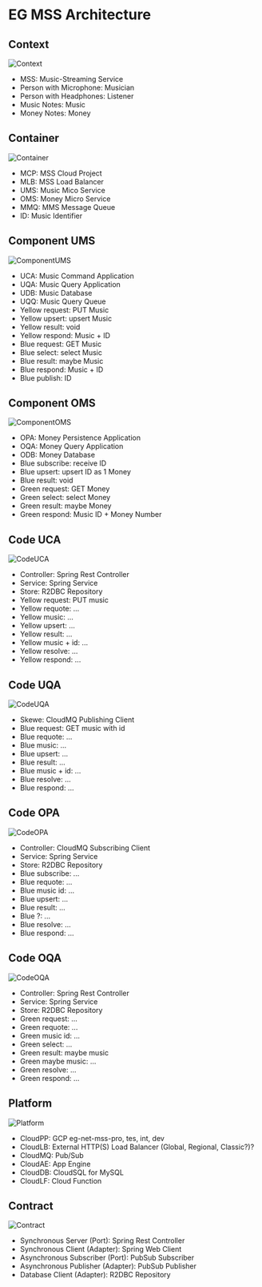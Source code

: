 


# EG MSS Architecture


## Context
![Context](architecture/context.png)
* MSS: Music-Streaming Service
* Person with Microphone: Musician
* Person with Headphones: Listener
* Music Notes: Music
* Money Notes: Money


## Container
![Container](architecture/container.png)
* MCP: MSS Cloud Project
* MLB: MSS Load Balancer
* UMS: Music Mico Service
* OMS: Money Micro Service
* MMQ: MMS Message Queue
* ID: Music Identifier


## Component UMS
![ComponentUMS](architecture/component-ums.png)
* UCA: Music Command Application
* UQA: Music Query Application
* UDB: Music Database
* UQQ: Music Query Queue
* Yellow request: PUT Music
* Yellow upsert: upsert Music
* Yellow result: void
* Yellow respond: Music + ID
* Blue request: GET Music
* Blue select: select Music
* Blue result: maybe Music
* Blue respond: Music + ID
* Blue publish: ID


## Component OMS
![ComponentOMS](architecture/component-oms.png)
* OPA: Money Persistence Application
* OQA: Money Query Application
* ODB: Money Database
* Blue subscribe: receive ID
* Blue upsert: upsert ID as 1 Money
* Blue result: void
* Green request: GET Money
* Green select: select Money
* Green result: maybe Money
* Green respond: Music ID + Money Number


## Code UCA
![CodeUCA](architecture/code-uca.png)
* Controller: Spring Rest Controller
* Service: Spring Service
* Store: R2DBC Repository
* Yellow request: PUT music
* Yellow requote: ...
* Yellow music: ...
* Yellow upsert: ...
* Yellow result: ...
* Yellow music + id: ...
* Yellow resolve: ...
* Yellow respond: ...


## Code UQA
![CodeUQA](architecture/code-uqa.png)
* Skewe: CloudMQ Publishing Client
* Blue request: GET music with id
* Blue requote: ...
* Blue music: ...
* Blue upsert: ...
* Blue result: ...
* Blue music + id: ...
* Blue resolve: ...
* Blue respond: ...


## Code OPA
![CodeOPA](architecture/code-opa.png)
* Controller: CloudMQ Subscribing Client
* Service: Spring Service
* Store: R2DBC Repository
* Blue subscribe: ...
* Blue requote: ...
* Blue music id: ...
* Blue upsert: ...
* Blue result: ...
* Blue ?: ...
* Blue resolve: ...
* Blue respond: ...


## Code OQA
![CodeOQA](architecture/code-oqa.png)
* Controller: Spring Rest Controller
* Service: Spring Service
* Store: R2DBC Repository
* Green request: ...
* Green requote: ...
* Green music id: ...
* Green select: ...
* Green result: maybe music
* Green maybe music: ...
* Green resolve: ...
* Green respond: ...


## Platform
![Platform](architecture/platform.png)
* CloudPP: GCP eg-net-mss-pro, tes, int, dev
* CloudLB: External HTTP(S) Load Balancer (Global, Regional, Classic?)?
* CloudMQ: Pub/Sub
* CloudAE: App Engine
* CloudDB: CloudSQL for MySQL
* CloudLF: Cloud Function


## Contract
![Contract](architecture/contract.png)
* Synchronous Server (Port): Spring Rest Controller
* Synchronous Client (Adapter): Spring Web Client
* Asynchronous Subscriber (Port): PubSub Subscriber
* Asynchronous Publisher (Adapter): PubSub Publisher
* Database Client (Adapter): R2DBC Repository
